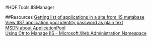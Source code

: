 #HQF.Tools.IISManager




##Resources
[Getting list of applications in a site from IIS metabase](http://csharp-tipsandtricks.blogspot.co.uk/2009_12_01_archive.html)   
[View IIS7 application pool identity password as plain text](http://dotnet-posts.blogspot.com/2012_09_01_archive.html)   
[MSDN about ApplicationPool](https://msdn.microsoft.com/en-us/library/microsoft.web.administration.applicationpool.aspx)   
[Using C# to Manage IIS – Microsoft.Web.Administration Namespace](http://johnlnelson.com/2014/06/15/the-microsoft-web-administration-namespace/)   
